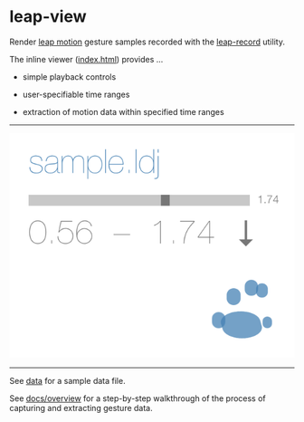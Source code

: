 # leap-view

Render [leap motion](https://www.leapmotion.com) gesture samples recorded with the [leap-record](https://github.com/joyrexus/leap-record) utility.

The inline viewer ([index.html](index.html)) provides ...

* simple playback controls

* user-specifiable time ranges

* extraction of motion data within specified time ranges

---

![screenshot](screenshot.png)

---

See [data](https://github.com/joyrexus/leap-view/tree/master/data) for a sample data file.

See [docs/overview](https://github.com/joyrexus/leap-view/blob/master/docs/overview.md) for a step-by-step walkthrough of the process of capturing and
extracting gesture data.
